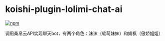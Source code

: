 # koishi-plugin-lolimi-chat-ai

[![npm](https://img.shields.io/npm/v/koishi-plugin-lolimi-chat-ai?style=flat-square)](https://www.npmjs.com/package/koishi-plugin-lolimi-chat-ai)

调用桑帛云API实现聊天bot，有两个角色：沫沫（软萌妹妹）和婧枫（傲娇姐姐）
